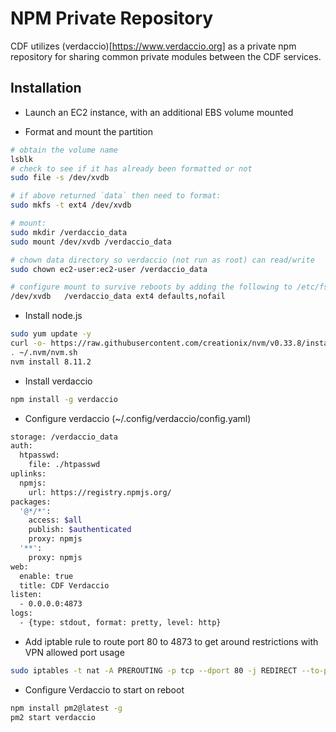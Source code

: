 
# NPM Private Repository

CDF utilizes (verdaccio)[https://www.verdaccio.org] as a private npm repository for sharing common private modules between the CDF services.

## Installation

- Launch an EC2 instance, with an additional EBS volume mounted

- Format and mount the partition

```sh
# obtain the volume name
lsblk
# check to see if it has already been formatted or not
sudo file -s /dev/xvdb

# if above returned `data` then need to format:
sudo mkfs -t ext4 /dev/xvdb 

# mount:
sudo mkdir /verdaccio_data
sudo mount /dev/xvdb /verdaccio_data

# chown data directory so verdaccio (not run as root) can read/write
sudo chown ec2-user:ec2-user /verdaccio_data

# configure mount to survive reboots by adding the following to /etc/fstab:
/dev/xvdb   /verdaccio_data ext4 defaults,nofail
```

- Install node.js

```sh
sudo yum update -y
curl -o- https://raw.githubusercontent.com/creationix/nvm/v0.33.8/install.sh | bash
. ~/.nvm/nvm.sh
nvm install 8.11.2
```

- Install verdaccio

```sh
npm install -g verdaccio
```

- Configure verdaccio (~/.config/verdaccio/config.yaml)

```sh
storage: /verdaccio_data
auth:
  htpasswd:
    file: ./htpasswd
uplinks:
  npmjs:
    url: https://registry.npmjs.org/
packages:
  '@*/*':
    access: $all
    publish: $authenticated
    proxy: npmjs
  '**':
    proxy: npmjs
web:
  enable: true
  title: CDF Verdaccio
listen:
  - 0.0.0.0:4873
logs:
  - {type: stdout, format: pretty, level: http}
```

- Add iptable rule to route port 80 to 4873 to get around restrictions with VPN allowed port usage

```sh
sudo iptables -t nat -A PREROUTING -p tcp --dport 80 -j REDIRECT --to-ports 4873
```

- Configure Verdaccio to start on reboot

```sh
npm install pm2@latest -g
pm2 start verdaccio
```